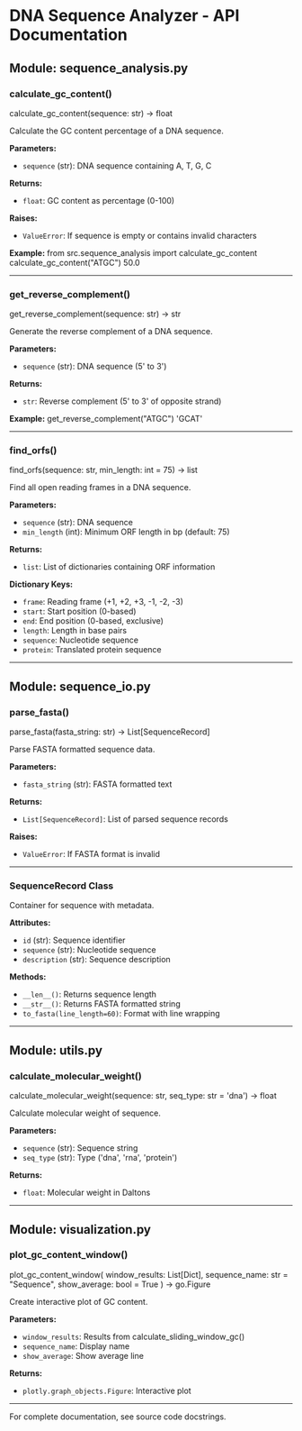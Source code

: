 # DNA Sequence Analyzer - API Documentation

## Module: sequence_analysis.py

### calculate_gc_content()

calculate_gc_content(sequence: str) -> float


Calculate the GC content percentage of a DNA sequence.

**Parameters:**
- `sequence` (str): DNA sequence containing A, T, G, C

**Returns:**
- `float`: GC content as percentage (0-100)

**Raises:**
- `ValueError`: If sequence is empty or contains invalid characters

**Example:**
from src.sequence_analysis import calculate_gc_content
calculate_gc_content("ATGC")
50.0


---

### get_reverse_complement()

get_reverse_complement(sequence: str) -> str


Generate the reverse complement of a DNA sequence.

**Parameters:**
- `sequence` (str): DNA sequence (5' to 3')

**Returns:**
- `str`: Reverse complement (5' to 3' of opposite strand)

**Example:**
get_reverse_complement("ATGC")
'GCAT'


---

### find_orfs()

find_orfs(sequence: str, min_length: int = 75) -> list


Find all open reading frames in a DNA sequence.

**Parameters:**
- `sequence` (str): DNA sequence
- `min_length` (int): Minimum ORF length in bp (default: 75)

**Returns:**
- `list`: List of dictionaries containing ORF information

**Dictionary Keys:**
- `frame`: Reading frame (+1, +2, +3, -1, -2, -3)
- `start`: Start position (0-based)
- `end`: End position (0-based, exclusive)
- `length`: Length in base pairs
- `sequence`: Nucleotide sequence
- `protein`: Translated protein sequence

---

## Module: sequence_io.py

### parse_fasta()

parse_fasta(fasta_string: str) -> List[SequenceRecord]


Parse FASTA formatted sequence data.

**Parameters:**
- `fasta_string` (str): FASTA formatted text

**Returns:**
- `List[SequenceRecord]`: List of parsed sequence records

**Raises:**
- `ValueError`: If FASTA format is invalid

---

### SequenceRecord Class

Container for sequence with metadata.

**Attributes:**
- `id` (str): Sequence identifier
- `sequence` (str): Nucleotide sequence
- `description` (str): Sequence description

**Methods:**
- `__len__()`: Returns sequence length
- `__str__()`: Returns FASTA formatted string
- `to_fasta(line_length=60)`: Format with line wrapping

---

## Module: utils.py

### calculate_molecular_weight()

calculate_molecular_weight(sequence: str, seq_type: str = 'dna') -> float


Calculate molecular weight of sequence.

**Parameters:**
- `sequence` (str): Sequence string
- `seq_type` (str): Type ('dna', 'rna', 'protein')

**Returns:**
- `float`: Molecular weight in Daltons

---

## Module: visualization.py

### plot_gc_content_window()

plot_gc_content_window(
window_results: List[Dict],
sequence_name: str = "Sequence",
show_average: bool = True
) -> go.Figure


Create interactive plot of GC content.

**Parameters:**
- `window_results`: Results from calculate_sliding_window_gc()
- `sequence_name`: Display name
- `show_average`: Show average line

**Returns:**
- `plotly.graph_objects.Figure`: Interactive plot

---

For complete documentation, see source code docstrings.